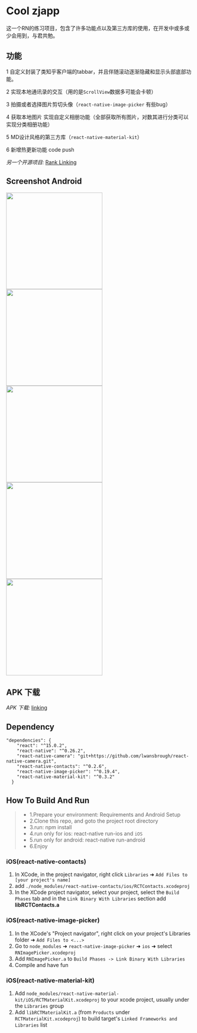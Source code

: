 # Cool zjapp
这一个RN的练习项目，包含了许多功能点以及第三方库的使用，在开发中或多或少会用到，与君共勉。

## 功能

1 自定义封装了类知乎客户端的tabbar，并且伴随滚动逐渐隐藏和显示头部底部功能。

2 实现本地通讯录的交互（用的是`ScrollView`数据多可能会卡顿）

3 拍摄或者选择图片剪切头像（`react-native-image-picker` 有些bug）

4 获取本地图片 实现自定义相册功能（全部获取所有图片，对数其进行分类可以实现分类相册功能）

5 MD设计风格的第三方库（`react-native-material-kit`）

6 新增热更新功能 code push

*另一个开源项目:* [Rank Linking](https://github.com/zhongjie-chen/rn_rank)

## Screenshot Android
<img src="https://github.com/zhongjie-chen/react-native-zjapp/blob/master/screenshot/111.gif?raw=true" width = "260" align=center />
<img src="https://github.com/zhongjie-chen/react-native-zjapp/blob/master/screenshot/222.png?raw=true" width = "260" align=center />
<img src="https://github.com/zhongjie-chen/react-native-zjapp/blob/master/screenshot/333.png?raw=true" width = "260" align=center />
<img src="https://github.com/zhongjie-chen/react-native-zjapp/blob/master/screenshot/4444.jpg?raw=true" width = "260" align=center />
<img src="https://github.com/zhongjie-chen/react-native-zjapp/blob/master/screenshot/555.png?raw=true" width = "260" align=center />

## APK 下载
*APK 下载:* [linking](https://github.com/zhongjie-chen/react-native-zjapp/tree/master/apk)

## Dependency
```
"dependencies": {
    "react": "^15.0.2",
    "react-native": "^0.26.2",
    "react-native-camera": "git+https://github.com/lwansbrough/react-native-camera.git",
    "react-native-contacts": "^0.2.6",
    "react-native-image-picker": "^0.19.4",
    "react-native-material-kit": "^0.3.2"
  }
```

## How To Build And Run
>* 1.Prepare your environment: Requirements and Android Setup
>* 2.Clone this repo, and goto the project root directory
>* 3.run: npm install
>* 4.run only for ios: react-native run-ios and `iOS`
>* 5.run only for android: react-native run-android
>* 6.Enjoy

### iOS(react-native-contacts)
1. In XCode, in the project navigator, right click `Libraries` ➜ `Add Files to [your project's name]`
2. add `./node_modules/react-native-contacts/ios/RCTContacts.xcodeproj`
3. In the XCode project navigator, select your project, select the `Build Phases` tab and in the `Link Binary With Libraries` section add **libRCTContacts.a**

### iOS(react-native-image-picker)

1. In the XCode's "Project navigator", right click on your project's Libraries folder ➜ `Add Files to <...>`
2. Go to `node_modules` ➜ `react-native-image-picker` ➜ `ios` ➜ select `RNImagePicker.xcodeproj`
3. Add `RNImagePicker.a` to `Build Phases -> Link Binary With Libraries`
4. Compile and have fun

### iOS(react-native-material-kit)

1. Add `node_modules/react-native-material-kit/iOS/RCTMaterialKit.xcodeproj` to your xcode project, usually under the `Libraries` group
1. Add `libRCTMaterialKit.a` (from `Products` under `RCTMaterialKit.xcodeproj`) to build target's `Linked Frameworks and Libraries` list
